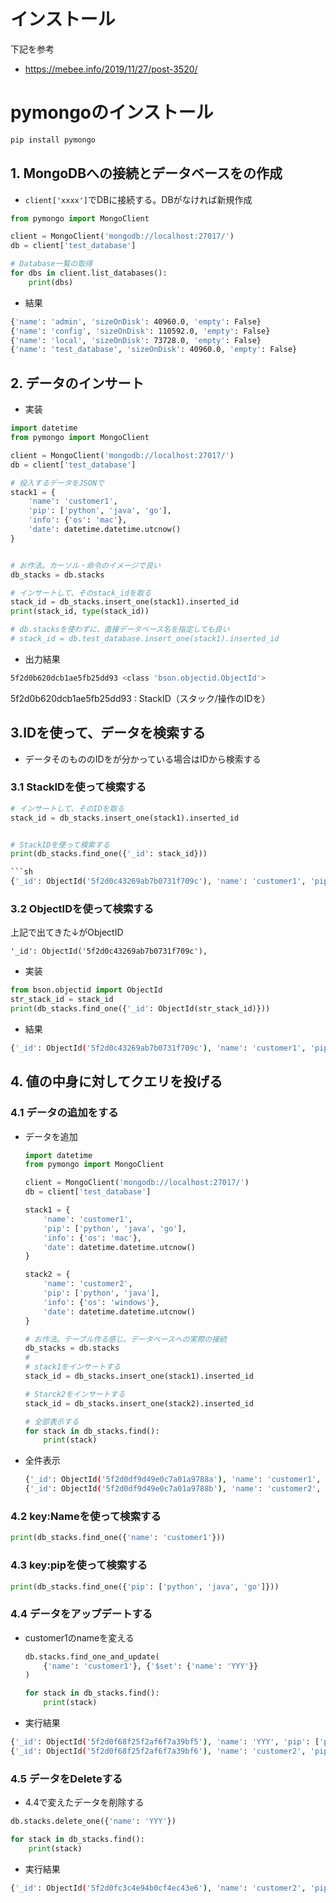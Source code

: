 # インストール
下記を参考
- https://mebee.info/2019/11/27/post-3520/

# pymongoのインストール
```sh
pip install pymongo
```

## 1. MongoDBへの接続とデータベースをの作成

- `client['xxxx']`でDBに接続する。DBがなければ新規作成
```python
from pymongo import MongoClient

client = MongoClient('mongodb://localhost:27017/')
db = client['test_database']

# Database一覧の取得
for dbs in client.list_databases():
    print(dbs)
```
- 結果
```sh
{'name': 'admin', 'sizeOnDisk': 40960.0, 'empty': False}
{'name': 'config', 'sizeOnDisk': 110592.0, 'empty': False}
{'name': 'local', 'sizeOnDisk': 73728.0, 'empty': False}
{'name': 'test_database', 'sizeOnDisk': 40960.0, 'empty': False}
```

## 2. データのインサート

- 実装
```python
import datetime
from pymongo import MongoClient

client = MongoClient('mongodb://localhost:27017/')
db = client['test_database']

# 投入するデータをJSONで
stack1 = {
    'name': 'customer1',
    'pip': ['python', 'java', 'go'],
    'info': {'os': 'mac'},
    'date': datetime.datetime.utcnow()
}


# お作法。カーソル・命令のイメージで良い
db_stacks = db.stacks

# インサートして、そのstack_idを取る
stack_id = db_stacks.insert_one(stack1).inserted_id
print(stack_id, type(stack_id))

# db.stacksを使わずに、直接データベース名を指定しても良い
# stack_id = db.test_database.insert_one(stack1).inserted_id
```

- 出力結果
```sh
5f2d0b620dcb1ae5fb25dd93 <class 'bson.objectid.ObjectId'>
```
5f2d0b620dcb1ae5fb25dd93 : StackID（スタック/操作のIDを）


## 3.IDを使って、データを検索する
- データそのもののIDをが分かっている場合はIDから検索する

### 3.1 StackIDを使って検索する

```python
# インサートして、そのIDを取る
stack_id = db_stacks.insert_one(stack1).inserted_id


# StackIDを使って検索する
print(db_stacks.find_one({'_id': stack_id}))

```sh
{'_id': ObjectId('5f2d0c43269ab7b0731f709c'), 'name': 'customer1', 'pip': ['python', 'java', 'go'], 'info': {'os': 'mac'}, 'date': datetime.datetime(2020, 8, 7, 8, 9, 39, 941000)}
```

### 3.2 ObjectIDを使って検索する
上記で出てきた↓がObjectID
```
'_id': ObjectId('5f2d0c43269ab7b0731f709c'),
```


- 実装
```python 
from bson.objectid import ObjectId
str_stack_id = stack_id
print(db_stacks.find_one({'_id': ObjectId(str_stack_id)}))
```

- 結果
```sh
{'_id': ObjectId('5f2d0c43269ab7b0731f709c'), 'name': 'customer1', 'pip': ['python', 'java', 'go'], 'info': {'os': 'mac'}, 'date': datetime.datetime(2020, 8, 7, 8, 9, 39, 941000)}
```


## 4. 値の中身に対してクエリを投げる
### 4.1 データの追加をする

- データを追加

    ```python
    import datetime
    from pymongo import MongoClient

    client = MongoClient('mongodb://localhost:27017/')
    db = client['test_database']

    stack1 = {
        'name': 'customer1',
        'pip': ['python', 'java', 'go'],
        'info': {'os': 'mac'},
        'date': datetime.datetime.utcnow()
    }

    stack2 = {
        'name': 'customer2',
        'pip': ['python', 'java'],
        'info': {'os': 'windows'},
        'date': datetime.datetime.utcnow()
    }

    # お作法。テーブル作る感じ。データベースへの実際の接続
    db_stacks = db.stacks
    #
    # stack1をインサートする
    stack_id = db_stacks.insert_one(stack1).inserted_id

    # Starck2をインサートする
    stack_id = db_stacks.insert_one(stack2).inserted_id

    # 全部表示する
    for stack in db_stacks.find():
        print(stack)
    ```

- 全件表示
    ```sh
    {'_id': ObjectId('5f2d0df9d49e0c7a01a9788a'), 'name': 'customer1', 'pip': ['python', 'java', 'go'], 'info': {'os': 'mac'}, 'date': datetime.datetime(2020, 8, 7, 8, 16, 57, 401000)}
    {'_id': ObjectId('5f2d0df9d49e0c7a01a9788b'), 'name': 'customer2', 'pip': ['python', 'java'], 'info': {'os': 'windows'}, 'date': datetime.datetime(2020, 8, 7, 8, 16, 57, 401000)}
    ```


### 4.2 key:Nameを使って検索する

```python
print(db_stacks.find_one({'name': 'customer1'}))
```


### 4.3 key:pipを使って検索する

```python
print(db_stacks.find_one({'pip': ['python', 'java', 'go']}))
```

### 4.4 データをアップデートする

- customer1のnameを変える
    ```python
    db.stacks.find_one_and_update(
        {'name': 'customer1'}, {'$set': {'name': 'YYY'}}
    )

    for stack in db_stacks.find():
        print(stack)
    ```

- 実行結果
```sh
{'_id': ObjectId('5f2d0f68f25f2af6f7a39bf5'), 'name': 'YYY', 'pip': ['python', 'java', 'go'], 'info': {'os': 'mac'}, 'date': datetime.datetime(2020, 8, 7, 8, 23, 4, 401000)}
{'_id': ObjectId('5f2d0f68f25f2af6f7a39bf6'), 'name': 'customer2', 'pip': ['python', 'java'], 'info': {'os': 'windows'}, 'date': datetime.datetime(2020, 8, 7, 8, 23, 4, 401000)}
```

### 4.5 データをDeleteする

- 4.4で変えたデータを削除する
```python
db.stacks.delete_one({'name': 'YYY'})

for stack in db_stacks.find():
    print(stack)
```

- 実行結果
```sh
{'_id': ObjectId('5f2d0fc3c4e94b0cf4ec43e6'), 'name': 'customer2', 'pip': ['python', 'java'], 'info': {'os': 'windows'}, 'date': datetime.datetime(2020, 8, 7, 8, 24, 35, 216000)}
```

